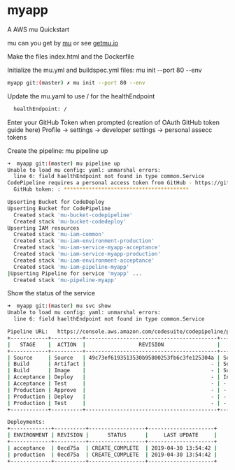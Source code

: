# myapp
A AWS mu Quickstart

mu can you get by <a href="https://github.com/stelligent/mu">mu</a> or see <a href="https://getmu.io">getmu.io</a>

Make the files index.html and the Dockerfile

Initialize the mu.yml and buildspec.yml files: mu init --port 80 --env
```bash
myapp git:(master) ✗ mu init --port 80 --env
```

Update the mu.yaml to use / for the healthEndpoint
```bash
  healthEndpoint: /
```
Enter your GitHub Token when prompted (creation of OAuth GitHub token guide here)
Profile -> settings -> developer settings -> personal assecc tokens

Create the pipeline: mu pipeline up
```bash
➜  myapp git:(master) mu pipeline up
Unable to load mu config: yaml: unmarshal errors:
  line 6: field haelthEndpoint not found in type common.Service
CodePipeline requires a personal access token from GitHub - https://github.com/settings/tokens
  GitHub token: : ****************************************

Upserting Bucket for CodeDeploy
Upserting Bucket for CodePipeline
  Created stack 'mu-bucket-codepipeline'
  Created stack 'mu-bucket-codedeploy'
Upserting IAM resources
  Created stack 'mu-iam-common'
  Created stack 'mu-iam-environment-production'
  Created stack 'mu-iam-service-myapp-acceptance'
  Created stack 'mu-iam-service-myapp-production'
  Created stack 'mu-iam-environment-acceptance'
  Created stack 'mu-iam-pipeline-myapp'
|Upserting Pipeline for service 'myapp' ...
  Created stack 'mu-pipeline-myapp'
```
Show the status of the service
```bash
➜  myapp git:(master) mu svc show
Unable to load mu config: yaml: unmarshal errors:
  line 6: field haelthEndpoint not found in type common.Service

Pipeline URL:	https://console.aws.amazon.com/codesuite/codepipeline/pipelines/mu-myapp/view?region=eu-central-1
+------------+----------+------------------------------------------+-------------+---------------------+
|   STAGE    |  ACTION  |                 REVISION                 |   STATUS    |     LAST UPDATE     |
+------------+----------+------------------------------------------+-------------+---------------------+
| Source     | Source   | 49c73ef6193513530b95800253fb6c3fe125304a | Succeeded   | 2019-04-30 14:11:30 |
| Build      | Artifact |                                        - | Succeeded   | 2019-04-30 14:12:04 |
| Build      | Image    |                                        - | Succeeded   | 2019-04-30 14:13:08 |
| Acceptance | Deploy   |                                        - | InProgress  | 2019-04-30 14:13:08 |
| Acceptance | Test     |                                        - | -           |                   - |
| Production | Approve  |                                        - | -           |                   - |
| Production | Deploy   |                                        - | -           |                   - |
| Production | Test     |                                        - | -           |                   - |
+------------+----------+------------------------------------------+-------------+---------------------+

Deployments:
+-------------+----------+------------------+---------------------+
| ENVIRONMENT | REVISION |      STATUS      |     LAST UPDATE     |
+-------------+----------+------------------+---------------------+
| acceptance  | 0ecd75a  | CREATE_COMPLETE  | 2019-04-30 13:54:42 |
| production  | 0ecd75a  | CREATE_COMPLETE  | 2019-04-30 13:54:42 |
+-------------+----------+------------------+---------------------+
```
